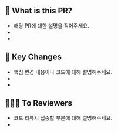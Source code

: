 ## 🔎 What is this PR?

- 해당 PR에 대한 설명을 적어주세요.
-
-

## 🔑 Key Changes

- 핵심 변경 내용이나 코드에 대해 설명해주세요.
-
-

## 🙋🏻‍♀️ To Reviewers

- 코드 리뷰시 집중할 부분에 대해 설명해주세요.
-
